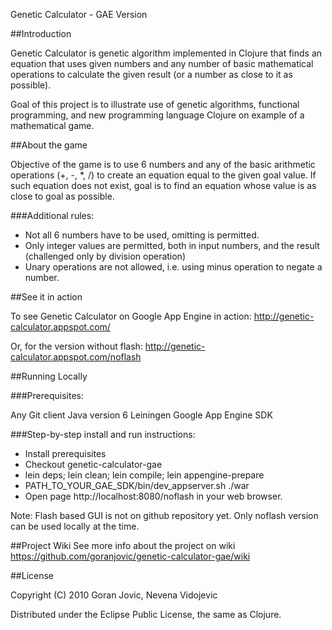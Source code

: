 Genetic Calculator - GAE Version

##Introduction

Genetic Calculator is genetic algorithm implemented in Clojure that finds an equation that uses given numbers and any number of basic mathematical operations to calculate the given result (or a number as close to it as possible).

Goal of this project is to illustrate use of genetic algorithms, functional programming, and new programming language Clojure on example of a mathematical game.

##About the game

Objective of the game is to use 6 numbers and any of the basic arithmetic operations (+, -, *, /) to create an equation equal to the given goal value. If such equation does not exist, goal is to find an equation whose value is as close to goal as possible.

###Additional rules:

 - Not all 6 numbers have to be used, omitting is permitted.
 - Only integer values are permitted, both in input numbers, and the result (challenged only by division operation)
 - Unary operations are not allowed, i.e. using minus operation to negate a number.

##See it in action

To see Genetic Calculator on Google App Engine in action:
http://genetic-calculator.appspot.com/

Or, for the version without flash:
http://genetic-calculator.appspot.com/noflash

##Running Locally

###Prerequisites:

Any Git client
Java version 6
Leiningen
Google App Engine SDK

###Step-by-step install and run instructions:

 - Install prerequisites
 - Checkout genetic-calculator-gae
 - lein deps; lein clean; lein compile; lein appengine-prepare
 - PATH_TO_YOUR_GAE_SDK/bin/dev_appserver.sh ./war
 - Open page http://localhost:8080/noflash in your web browser.

Note: Flash based GUI is not on github repository yet. Only noflash version can be used locally at the time.

##Project Wiki
See more info about the project on wiki
https://github.com/goranjovic/genetic-calculator-gae/wiki

##License

Copyright (C) 2010 Goran Jovic, Nevena Vidojevic

Distributed under the Eclipse Public License, the same as Clojure.

